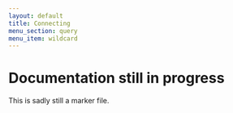 ```yaml
---
layout: default
title: Connecting
menu_section: query
menu_item: wildcard
---
```



# Documentation still in progress

This is sadly still a marker file.

